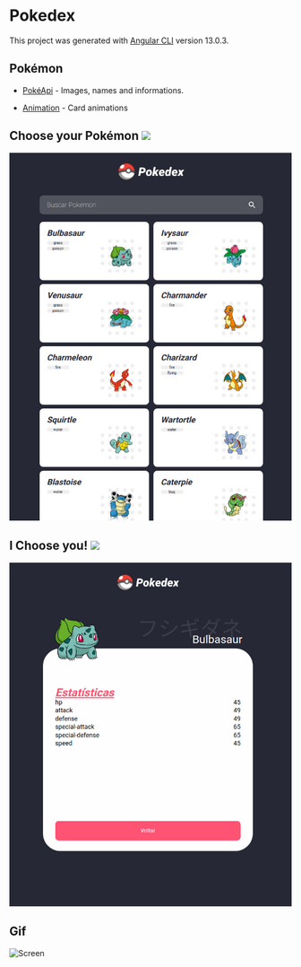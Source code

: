 # Pokedex

This project was generated with [Angular CLI](https://github.com/angular/angular-cli) version 13.0.3.

## Pokémon

* [PokéApi](http://pokeapi.co/) - Images, names and informations.

* [Animation](https://www.theappguruz.com/tag-tools/web/CSSAnimations/) - Card animations

## Choose your Pokémon <img src="https://media.giphy.com/media/e0fBwrA1jHnksgns2e/giphy.gif" width="100px">


![seach](src/assets/telaPokedex.jpg)

## I Choose you! <img src="https://media.giphy.com/media/gbp8miehWvA5O/giphy.gif" width="100px">

![Cards](src/assets/cardPokedex.jpg)

## Gif

![Screen](src/assets/gifscreen.gif)

